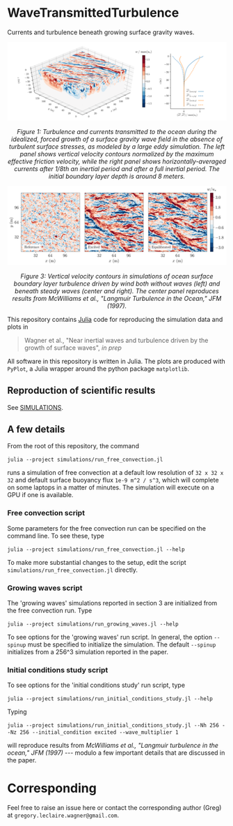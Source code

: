 # WaveTransmittedTurbulence

Currents and turbulence beneath growing surface gravity waves.

![wave-driven-turbulence](figures/figure_1.png)

<p align="center">
<i> Figure 1: Turbulence and currents transmitted to the ocean during the idealized, forced growth of a surface gravity wave field in the absence of turbulent surface stresses, as modeled by a large eddy simulation. The left panel shows vertical velocity contours normalized by the maximum effective friction velocity, while the right panel shows horizontally-averaged currents after 1/8th an inertial period and after a full inertial period. The initial boundary layer depth is around 8 meters.</i>
</p>

![vertical_velocity](figures/figure_4.png)

<p align="center">
<i> Figure 3: Vertical velocity contours in simulations of ocean surface boundary layer turbulence driven by wind both without waves (left) and beneath steady waves (center and right). The center panel reproduces results from McWilliams et al., "Langmuir Turbulence in the Ocean," JFM (1997).</i>
</p>

This repository contains [Julia](https://julialang.org) code for reproducing the simulation data and plots in 

> Wagner et al., "Near inertial waves and turbulence driven by the growth of surface waves", _in prep_

All software in this repository is written in Julia. The plots are produced with `PyPlot`, a Julia wrapper around the python package `matplotlib`.

## Reproduction of scientific results

See [SIMULATIONS](/SIMULATIONS.md).

## A few details

From the root of this repository, the command

```
julia --project simulations/run_free_convection.jl
```

runs a simulation of free convection at a default low resolution of `32 x 32 x 32` and default surface buoyancy flux `1e-9 m^2 / s^3`, which will complete on some laptops in a matter of minutes.
The simulation will execute on a GPU if one is available.

### Free convection script

Some parameters for the free convection run can be specified on the command line.
To see these, type

```
julia --project simulations/run_free_convection.jl --help
```

To make more substantial changes to the setup, edit the script `simulations/run_free_convection.jl` directly.

### Growing waves script

The 'growing waves' simulations reported in section 3 are initialized from the free convection run.
Type

```
julia --project simulations/run_growing_waves.jl --help
```

To see options for the 'growing waves' run script.
In general, the option `--spinup` must be specified to initialize the simulation. The default `--spinup` initializes from
a 256^3 simulation reported in the paper.

### Initial conditions study script

To see options for the 'initial conditions study' run script, type

```
julia --project simulations/run_initial_conditions_study.jl --help
```

Typing 

```
julia --project simulations/run_initial_conditions_study.jl --Nh 256 --Nz 256 --initial_condition excited --wave_multiplier 1
```

will reproduce results from _McWilliams et al., "Langmuir turbulence in the ocean," JFM (1997)_ --- modulo a few important details that are discussed in the paper.

# Corresponding

Feel free to raise an issue here or contact the corresponding author (Greg) at `gregory.leclaire.wagner@gmail.com`.
